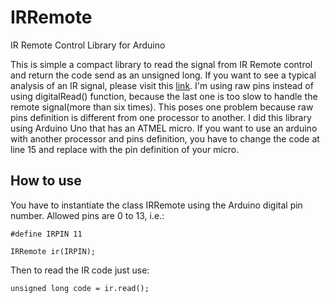 # IRRemote
IR Remote Control Library for Arduino

This is simple a compact library to read the signal from IR Remote control and return the code send as an unsigned long. If you want to see a typical analysis of an IR signal, please visit this [link](https://www.hackster.io/Flying_Carlos/using-ir-remote-control-in-raspberry-pi-with-a-sofware-in-c-13149b). 
I'm using raw pins instead of using digitalRead() function, because the last one is too slow to handle the remote signal(more than six times). This poses one problem because raw pins definition is different from one processor to another. I did this library using Arduino Uno that has an ATMEL micro. If you want to use an arduino with another processor and pins definition, you have to change the code at line 15 and replace with the pin definition of your micro.

## How to use

You have to instantiate the class IRRemote using the Arduino digital pin number. Allowed pins are 0 to 13, i.e.:

`#define IRPIN 11`

`IRRemote ir(IRPIN);`

Then to read the IR code just use:

`unsigned long code = ir.read();`
